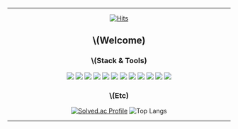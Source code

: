 <div align = center>  
              
---   
[![Hits](https://hits.seeyoufarm.com/api/count/incr/badge.svg?url=https%3A%2F%2Fgithub.com%2Fmomomomoon&count_bg=%2379C83D&title_bg=%23555555&icon=&icon_color=%23E7E7E7&title=hits&edge_flat=false)](https://hits.seeyoufarm.com)
## \\(Welcome)
### \\(Stack & Tools)
<img src="https://img.shields.io/badge/C-20232a.svg?style=for-the-badge&logo=C&logoColor=white" />
<img src="https://img.shields.io/badge/C++-20232a.svg?style=for-the-badge&logo=Cplusplus&logoColor=white" />
<img src="https://img.shields.io/badge/Csharp-20232a.svg?style=for-the-badge&logo=csharp&logoColor=white" />
<img src="https://img.shields.io/badge/.net-20232a.svg?style=for-the-badge&logo=dotnet&logoColor=white" /> 
<img src="https://img.shields.io/badge/blazor-20232a.svg?style=for-the-badge&logo=blazor&logoColor=white" />
<img src="https://img.shields.io/badge/unity-20232a.svg?style=for-the-badge&logo=unity&logoColor=white" /> 
<img src="https://img.shields.io/badge/unrealengine-20232a.svg?style=for-the-badge&logo=unrealengine&logoColor=white" />
<img src="https://img.shields.io/badge/godot-20232a.svg?style=for-the-badge&logo=GodotEngine&logoColor=white" />
<img src="https://img.shields.io/badge/opengl-20232a.svg?style=for-the-badge&logo=opengl&logoColor=white" /> 
<img src="https://img.shields.io/badge/git-20232a.svg?style=for-the-badge&logo=git&logoColor=white" />
<img src="https://img.shields.io/badge/github-20232a.svg?style=for-the-badge&logo=github&logoColor=white" />
<img src="https://img.shields.io/badge/notion-20232a.svg?style=for-the-badge&logo=notion&logoColor=white" />

### \\(Etc)
[![Solved.ac Profile](http://mazassumnida.wtf/api/v2/generate_badge?boj=ansdj1908)](https://solved.ac/ansdj1908/)
![Top Langs](https://github-readme-stats.vercel.app/api/top-langs/?username=momomomoon&layout=compact)
 
     
---
</div>
 
    
  
 

